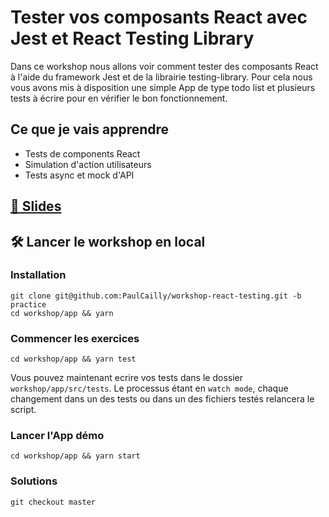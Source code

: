 # Tester vos composants React avec Jest et React Testing Library

Dans ce workshop nous allons voir comment tester des composants React à l'aide du framework Jest et de la librairie testing-library. 
Pour cela nous vous avons mis à disposition une simple App de type todo list et plusieurs tests à écrire pour en vérifier le bon fonctionnement.

## Ce que je vais apprendre

-   Tests de components React
-   Simulation d'action utilisateurs
-   Tests async et mock d'API


## [🚀 Slides](https://workshop-react-testing.pcailly.dev)

## 🛠 Lancer le workshop en local

### Installation
```
git clone git@github.com:PaulCailly/workshop-react-testing.git -b practice
cd workshop/app && yarn
```

### Commencer les exercices
```
cd workshop/app && yarn test
```
Vous pouvez maintenant ecrire vos tests dans le dossier `workshop/app/src/tests`. 
Le processus étant en `watch mode`, chaque changement dans un des tests ou dans un des fichiers testés relancera le script.

### Lancer l'App démo
```
cd workshop/app && yarn start
```

### Solutions
```
git checkout master
```
